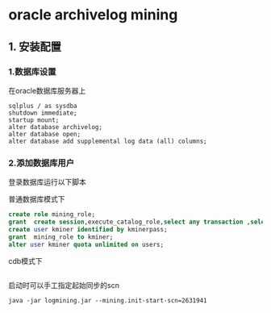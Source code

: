 # oracle archivelog mining 

## 1. 安装配置

### 1.数据库设置
在oracle数据库服务器上
```shell script
sqlplus / as sysdba
shutdown immediate;
startup mount;
alter database archivelog;
alter database open;
alter database add supplemental log data (all) columns;
```

 ### 2.添加数据库用户
  登录数据库运行以下脚本
  
  普通数据库模式下
```sql
create role mining_role;
grant  create session,execute_catalog_role,select any transaction ,select any dictionary to mining_role;
create user kminer identified by kminerpass;
grant  mining_role to kminer;
alter user kminer quota unlimited on users;
```
cdb模式下
```sql

```




启动时可以手工指定起始同步的scn
```shell script
java -jar logmining.jar --mining.init-start-scn=2631941
```